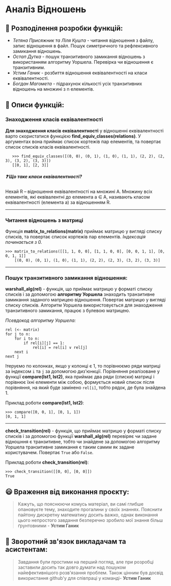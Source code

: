 # Аналіз Відношень

## :busts_in_silhouette: Розподілення розробки функцій:
* _Тетяна Присяжник та Ліля Кушта_ - читання відношення з файлу, запис відношення 
в файл. Пошук симетричного та рефлексивного замикання відношень.
* _Остап Дутка_ - пошук транзитивного замикання відношень з використанням алгоритму Уоршела.
Перевірка чи відношення є транзитивним.
* _Устим Ганик_ - розбиття відношення еквівалентності на класи еквівалентності.
* _Богдан Магомета_ - підрахунок кількості усіх транзитивних відношень на множині з n елементів.

## :bookmark_tabs: Описи функцій:

### Знаходження класів еквівалентності
**Для знаходження класів еквівалентності** у відношенні еквівалентності варто скористатися 
функцією **find_equiv_classes(relations)**. У аргументах вона приймає список кортежів 
пар елементів, та повертає список списків класів еквівалентності.

```
   >>> find_equiv_classes([(0, 0), (0, 1), (1, 0), (1, 1), (2, 2), (2, 3), (3, 2), (3, 3)])
   [[0, 1], [2, 3]]
```
##### :question: Що таке класи еквівалентності?
Нехай R – відношення еквівалентності на множині А. Множину всіх елементів, які
еквівалентні до елемента a ∈ A, називають класом еквівалентності (елемента а) за
відношенням R. 
***
### Читання відношень з матриці
Функція **matrix_to_relations(matrix)** приймає матрицю у вигляді списку списків,
та повертає список кортежів пар елементів. _Індексація починається з 0._
```
>>> matrix_to_relations([[1, 1, 0, 0], [1, 1, 0, 0], [0, 0, 1, 1], [0, 0, 1, 1]]
    [(0, 0), (0, 1), (1, 0), (1, 1), (2, 2), (2, 3), (3, 2), (3, 3)]
```
***
###  Пошук транзитивного замикання відношення:

**warshall_alg(rel)** - функція, що приймає матрицю у форматі списку списків і за допомогою 
**алгоритму Уоршела** знаходить транзитивне замикання заданого матрицею відношення. Повертає матрицю 
у вигляді списку списків.
Алгоритм Уоршела використовується для знаходження транзитивного замикання, працює з булевою матрицею.

_Псевдокод алгоритму Уоршела:_
```
rel (<- matrix)
for j to n:
    for i to n:
        if rel[i][j] == 1:
            rel[i] = rel[i] ∨ rel[j]
    next i
next j
```

Ітеруємо по колонках, якщо у колонці є 1, то порівнюємо ряди матриці за
індексом ```i``` та ```j``` за допомогою диз'юнкції.  Порівняння реалізоване 
у функції **compare(lst1, lst2)**, яка приймає два ряди (списки) матриці і 
порівнює їхні елементи між собою, формується новий список після порівняння, 
на який буде замінено ```rel[i]```, тобто рядок, де була знайдена 1.

Приклад роботи **compare(lst1, lst2)**:
```
>>> compare([0, 0, 1], [0, 1, 1])
[0, 1, 1]
```
***
**check_transition(rel)** - функція, що приймає матрицю у форматі списку списків і за допомогою функції **warshall_alg(rel)** перевіряє чи задане відношння є транзитивне, тобто чи знайдене за допомогою алгоритму Уоршела транзитивне замикання є таким самим як задане користувачем. Повертає ```True``` або ```False```.

Приклад роботи **check_transition(rel)**:
```
>>> check_transition([[0, 0], [0, 0]])
True
```

## :smiley: Враження від виконання проєкту:
> Кажуть, що пояснюючи комусь матеріал, ви самі глибше опановуєте тему, знаходите
> прогалини у своїх знаннях. Пояснити пайтону дискретну математику досить важко, однак
> виконання цього непростого завдання безперечно зробило мої знання більш ґрунтовними - **Устим Ганик**

## :speech_balloon: Зворотний зв'язок викладачам та асистентам:
> Завдання були простими на перший погляд, але при розробці заставили досить так довго
> думати над пошуком найефективнішого розв'язання проблем. Також цінним був досвід
> використання github'у для співпраці у команді- **Устим Ганик**
